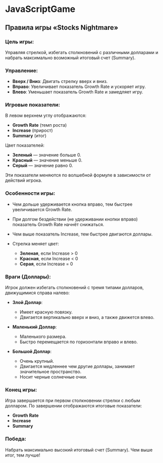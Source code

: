 # JavaScriptGame
## Правила игры «Stocks Nightmare»

### Цель игры:

Управляя стрелкой, избегать столкновений с различными долларами и набрать максимально возможный итоговый счет (Summary).

### Управление:

* **Вверх / Вниз**: Двигать стрелку вверх и вниз.
* **Вправо**: Увеличивает показатель Growth Rate и ускоряет игру.
* **Влево**: Уменьшает показатель Growth Rate и замедляет игру.

### Игровые показатели:

В левом верхнем углу отображаются:

* **Growth Rate** (темп роста)
* **Increase** (прирост)
* **Summary** (итог)

Цвет показателей:

* **Зеленый** — значение больше 0.
* **Красный** — значение меньше 0.
* **Серый** — значение равно 0.

Эти показатели меняются по волшебной формуле в зависимости от действий игрока.

### Особенности игры:

* Чем дольше удерживается кнопка вправо, тем быстрее увеличивается Growth Rate.
* При долгом бездействии (не удерживании кнопки вправо) показатель Growth Rate начнёт снижаться.
* Чем выше показатель Increase, тем быстрее двигаются доллары.
* Стрелка меняет цвет:

    * **Зеленая**, если Increase > 0
    * **Красная**, если Increase < 0
    * **Серая**, если Increase = 0

### Враги (Доллары):

Игрок должен избегать столкновений с тремя типами долларов, движущимися справа налево:

* **Злой Доллар**:

    * Имеет красную повязку.
    * Двигается вертикально вверх и вниз, а также движется влево.

* **Маленький Доллар**:

    * Маленького размера.
    * Быстро перемещается по горизонтали вправо и влево.

* **Большой Доллар**:

    * Очень крупный.
    * Двигается медленнее чем другие доллары, занимает значительное пространство.
    * Носит черные солнечные очки.

### Конец игры:

Игра завершается при первом столкновении стрелки с любым долларом. По завершении отображаются итоговые показатели:

* **Growth Rate**
* **Increase**
* **Summary**

### Победа:

Набрать максимально высокий итоговый счет (Summary). Чем выше итог, тем лучше!
